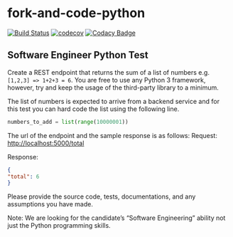 # fork-and-code-python

[![Build Status](https://travis-ci.org/dev-11/direct-line-test.svg?branch=master)](https://travis-ci.org/dev-11/direct-line-test)
[![codecov](https://codecov.io/gh/dev-11/direct-line-test/branch/master/graph/badge.svg)](https://codecov.io/gh/dev-11/direct-line-test)
[![Codacy Badge](https://api.codacy.com/project/badge/Grade/62b05d1ff2b6409cbf80fbced63993f3)](https://www.codacy.com/manual/dev-11/direct-line-test?utm_source=github.com&amp;utm_medium=referral&amp;utm_content=dev-11/direct-line-test&amp;utm_campaign=Badge_Grade)

## Software Engineer Python Test

Create a REST endpoint that returns the sum of a list of numbers e.g. `[1,2,3] => 1+2+3 = 6`. You are free to use any Python 3 framework, however, try and keep the usage of the third-party library to a minimum.

The list of numbers is expected to arrive from a backend service and for this test you can hard code the list using the following line.
```python
numbers_to_add = list(range(10000001))
```
The url of the endpoint and the sample response is as follows: Request: <http://localhost:5000/total>

Response:
```json
{
"total": 6
}
```

Please provide the source code, tests, documentations, and any assumptions you have made.

Note: We are looking for the candidate’s “Software Engineering” ability not just the Python programming skills.
